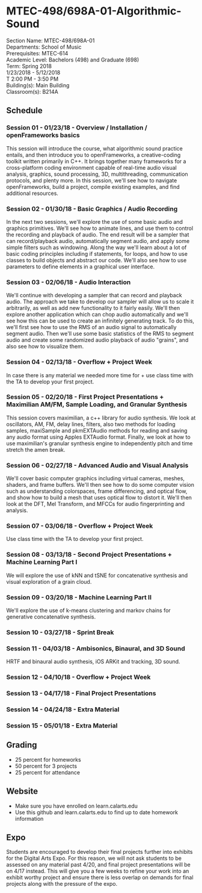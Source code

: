 # MTEC-498/698A-01-Algorithmic-Sound

Section Name: MTEC-498/698A-01  
Departments: School of Music  
Prerequisites: MTEC-614  
Academic Level: Bachelors (498) and Graduate (698)  
Term: Spring 2018  
1/23/2018 - 5/12/2018  
T 2:00 PM - 3:50 PM  
Building(s): Main Building  
Classroom(s): B214A  

## Schedule

### Session 01 - 01/23/18 - Overview / Installation / openFrameworks basics

This session will introduce the course, what algorithmic sound practice entails, and then introduce you to openFrameworks, a creative-coding toolkit written primarily in C++.  It brings together many frameworks for a cross-platform coding environment capable of real-time audio visual analysis, graphics, sound processing, 3D, multithreading, communication protocols, and plenty more.  In this session, we'll see how to navigate openFrameworks, build a project, compile existing examples, and find additional resources.

### Session 02 - 01/30/18 - Basic Graphics / Audio Recording

In the next two sessions, we'll explore the use of some basic audio and graphics primitives.  We'll see how to animate lines, and use them to control the recording and playback of audio.  The end result will be a sampler that can record/playback audio, automatically segment audio, and apply some simple filters such as windowing.  Along the way we'll learn about a lot of basic coding principles including if statements, for loops, and how to use classes to build objects and abstract our code.  We'll also see how to use parameters to define elements in a graphical user interface.

### Session 03 - 02/06/18 - Audio Interaction

We'll continue with developing a sampler that can record and playback audio.  The approach we take to develop our sampler will allow us to scale it arbitrarily, as well as add new functionality to it fairly easily.  We'll then explore another application which can chop audio automatically and we'll see how this can be used to create an infinitely generating track.  To do this, we'll first see how to use the RMS of an audio signal to automatically segment audio.  Then we'll use some basic statistics of the RMS to segment audio and create some randomized audio playback of audio "grains", and also see how to visualize them.

### Session 04 - 02/13/18 - Overflow + Project Week

In case there is any material we needed more time for + use class time with the TA to develop your first project.

### Session 05 - 02/20/18 - First Project Presentations + Maximilian AM/FM, Sample Loading, and Granular Synthesis

This session covers maximilian, a c++ library for audio synthesis.  We look at oscillators, AM, FM, delay lines, filters, also two methods for loading samples, maxiSample and pkmEXTAudio methods for reading and saving any audio format using Apples EXTAudio format.  Finally, we look at how to use maximilian's granular synthesis engine to independently pitch and time stretch the amen break.

### Session 06 - 02/27/18 - Advanced Audio and Visual Analysis

We'll cover basic computer graphics including virtual cameras, meshes, shaders, and frame buffers. We'll then see how to do some computer vision such as understanding colorspaces, frame differencing, and optical flow, and show how to build a mesh that uses optical flow to distort it. We'll then look at the DFT, Mel Transform, and MFCCs for audio fingerprinting and analysis.

### Session 07 - 03/06/18 - Overflow + Project Week

Use class time with the TA to develop your first project.

### Session 08 - 03/13/18 - Second Project Presentations + Machine Learning Part I

We will explore the use of kNN and tSNE for concatenative synthesis and visual exploration of a grain cloud.

### Session 09 - 03/20/18 - Machine Learning Part II

We'll explore the use of k-means clustering and markov chains for generative concatenative synthesis.
 

### Session 10 - 03/27/18 - Sprint Break

### Session 11 - 04/03/18 - Ambisonics, Binaural, and 3D Sound

HRTF and binaural audio synthesis, iOS ARKit and tracking, 3D sound.

### Session 12 - 04/10/18 - Overflow + Project Week

### Session 13 - 04/17/18 - Final Project Presentations

### Session 14 - 04/24/18 - Extra Material

### Session 15 - 05/01/18 - Extra Material


## Grading

* 25 percent for homeworks
* 50 percent for 3 projects
* 25 percent for attendance

## Website

* Make sure you have enrolled on learn.calarts.edu
* Use this github and learn.calarts.edu to find up to date homework information

## Expo

Students are encouraged to develop their final projects further into exhibits for the Digital Arts Expo.  For this reason, we will not ask students to be assessed on any material past 4/20, and final project presentations will be on 4/17 instead.  This will give you a few weeks to refine your work into an exhibit worthy project and ensure there is less overlap on demands for final projects along with the pressure of the expo.
